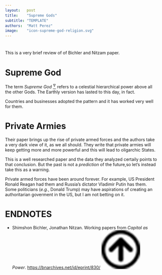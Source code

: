 ```yaml
---
layout:   post
title:    "Supreme Gods"
subtitle: "TEMPLATE"
authors:  "Matt Perez"
image:    "icon-supreme-god-religion.svg"
---
```


<div style='display:none; '>
 <p>According to history, the Supreme God stff started with Zarathushtra Spitama, in Persia. He probably wanted to appeal to royalty (or maybe he wanted to be the Persian equivalent of Pope).</p>
</div>

<h1></h1>
 <p>This is a very brief review of of Bichler and Nitzam paper.</p>

<h1>Supreme God</h1>
 <p>The term <em>Supreme God</em> <a href='#en01'><sup id='bm01'>&hairsp;&nabla;&hairsp;</sup></a> refers to a celestial hierarchical power above all the other Gods. The Earthly version has lasted to this day, in fact.</p>
 <p>Countries and businesses adopted the pattern and it has worked very well for them.</p>

<h1>Private Armies</h1>
 <p>Their paper brings up the rise of private armed forces and the authors take a very dark view of it, as we all should. They write that private armies will keep getting more and more powerful and this will lead to oligarchic States.</p>
 <p>This is a well researched paper and the data they analyzed certaily points to that conclusion. But the past is not a <em>prediction</em> of the future,so let&rsquo;s instead take this as a warning.</p>
 <p>Private armed forces have been around forever. For example, US President Ronald Reagan had them and Russia&rsquo;s dictator Vladimir Putin has them. Some politicians (<em>e.g.</em>, Donald Trump) may have aspirations of creating an authoritarian goverment in the US, but I am not betting on it.</p>

<h1 class="_section">ENDNOTES</h1>
 <ul>
  <li id="en01">
   <p class="_list-item">
    Shimshon Bichler, Jonathan Nitzan.
    Working papers from <em>Capital as Power</em>.
    <a href="https://bnarchives.net/id/eprint/830/" target="_blank">https://bnarchives.net/id/eprint/830/</a>
    <a class="_uparrow" href="#bm01"><img src="/assets/img/arrow-up-icon.png"></a>
   </p>
  </li>
 </ul>